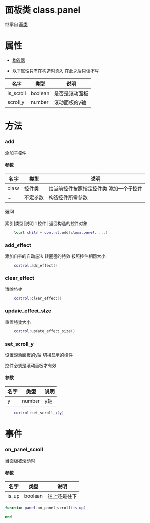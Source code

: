 # 面板类 class.panel

继承自 [基类](Script/界面/基类)



# 属性

* [构造器](Script/界面/构造器)

* 以下属性只有在构造时填入 在此之后只读不写

名字|类型|说明
--|--|--
is_scroll|boolean| 是否是滚动面板
scroll_y|number| 滚动面板的y轴



# 方法

### add

添加子控件

#### 参数
名字|类型|说明
--|--|--
class|控件类| 给当前控件按照指定控件类 添加一个子控件
...|不定参数|构造控件所需参数

#### 返回
索引|类型|说明 
1|控件| 返回构造的控件对象 

```lua
    local child = control:add(class.panel, ...)
```

### add_effect
添加自带的自动施法 转圈圈的特效 按照控件相同大小


```lua
    control:add_effect()
```


### clear_effect
清除特效

```lua
    control:clear_effect()
```

### update_effect_size
重置特效大小

```lua
    control:update_effect_size()
```

### set_scroll_y
设置滚动面板的y轴 切换显示的控件

控件必须是滚动面板才有效

#### 参数
名字|类型|说明
--|--|--
y|number| y轴

```lua
    control:set_scroll_y(y)
```


# 事件


### on_panel_scroll
当面板被滚动时

#### 参数
名字|类型|说明
--|--|--
is_up|boolean| 往上还是往下

```lua
function panel:on_panel_scroll(is_up) 

end 
```
